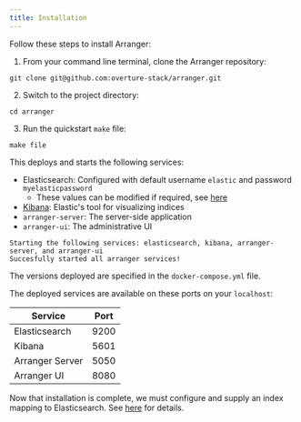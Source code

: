 ```yaml
---
title: Installation
---
```


Follow these steps to install Arranger:

1. From your command line terminal, clone the Arranger repository:

```shell
git clone git@github.com:overture-stack/arranger.git
```

2. Switch to the project directory:

```shell
cd arranger
```

3. Run the quickstart `make` file:

```shell
make file
```

This deploys and starts the following services:

* Elasticsearch: Configured with default username `elastic` and password `myelasticpassword`
    * These values can be modified if required, see [here](/documentation/arranger/installation/authentication)
* [Kibana](https://www.elastic.co/kibana): Elastic's tool for visualizing indices
* `arranger-server`: The server-side application
* `arranger-ui`: The administrative UI

```shell
Starting the following services: elasticsearch, kibana, arranger-server, and arranger-ui
Succesfully started all arranger services!
```
The versions deployed are specified in the `docker-compose.yml` file.

The deployed services are available on these ports on your `localhost`:

| Service | Port |
|---------|------|
| Elasticsearch | 9200 |
| Kibana | 5601 |
| Arranger Server | 5050 |
| Arranger UI | 8080 |

Now that installation is complete, we must configure and supply an index mapping to Elasticsearch.  See [here](/documentation/arranger/installation/configuration/es) for details.